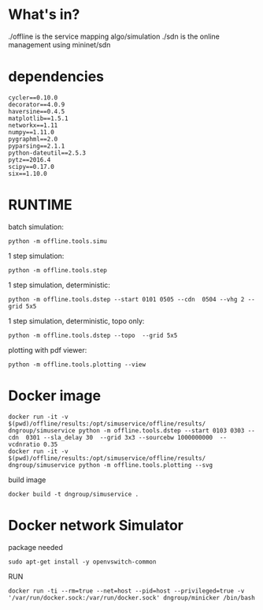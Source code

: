 # What's in?

./offline is the service mapping algo/simulation
./sdn is the online management using mininet/sdn


# dependencies

```
cycler==0.10.0
decorator==4.0.9
haversine==0.4.5
matplotlib==1.5.1
networkx==1.11
numpy==1.11.0
pygraphml==2.0
pyparsing==2.1.1
python-dateutil==2.5.3
pytz==2016.4
scipy==0.17.0
six==1.10.0
```

# RUNTIME

batch simulation: 
```
python -m offline.tools.simu
```


1 step simulation:
```
python -m offline.tools.step
```

1 step simulation, deterministic:
```
python -m offline.tools.dstep --start 0101 0505 --cdn  0504 --vhg 2 --grid 5x5
```

1 step simulation, deterministic, topo only:
```
python -m offline.tools.dstep --topo  --grid 5x5
```


plotting with pdf viewer:
```
python -m offline.tools.plotting --view
```



# Docker image

```
docker run -it -v $(pwd)/offline/results:/opt/simuservice/offline/results/ dngroup/simuservice python -m offline.tools.dstep --start 0103 0303 --cdn  0301 --sla_delay 30  --grid 3x3 --sourcebw 1000000000  --vcdnratio 0.35
docker run -it -v $(pwd)/offline/results:/opt/simuservice/offline/results/ dngroup/simuservice python -m offline.tools.plotting --svg
```
build image

```
docker build -t dngroup/simuservice .
```


# Docker network Simulator

package needed

```
sudo apt-get install -y openvswitch-common
```
RUN

```
docker run -ti --rm=true --net=host --pid=host --privileged=true -v '/var/run/docker.sock:/var/run/docker.sock' dngroup/minicker /bin/bash
```
